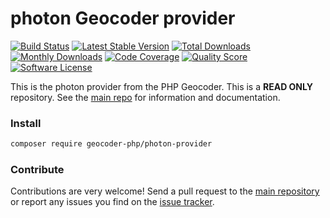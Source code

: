 # photon Geocoder provider
[![Build Status](https://travis-ci.org/geocoder-php/photon-provider.svg?branch=master)](http://travis-ci.org/geocoder-php/photon-provider)
[![Latest Stable Version](https://poser.pugx.org/geocoder-php/photon-provider/v/stable)](https://packagist.org/packages/geocoder-php/photon-provider)
[![Total Downloads](https://poser.pugx.org/geocoder-php/photon-provider/downloads)](https://packagist.org/packages/geocoder-php/photon-provider)
[![Monthly Downloads](https://poser.pugx.org/geocoder-php/photon-provider/d/monthly.png)](https://packagist.org/packages/geocoder-php/photon-provider)
[![Code Coverage](https://img.shields.io/scrutinizer/coverage/g/geocoder-php/photon-provider.svg?style=flat-square)](https://scrutinizer-ci.com/g/geocoder-php/photon-provider)
[![Quality Score](https://img.shields.io/scrutinizer/g/geocoder-php/photon-provider.svg?style=flat-square)](https://scrutinizer-ci.com/g/geocoder-php/photon-provider)
[![Software License](https://img.shields.io/badge/license-MIT-brightgreen.svg?style=flat-square)](LICENSE)

This is the photon provider from the PHP Geocoder. This is a **READ ONLY** repository. See the
[main repo](https://github.com/geocoder-php/Geocoder) for information and documentation.

### Install

```bash
composer require geocoder-php/photon-provider
```

### Contribute

Contributions are very welcome! Send a pull request to the [main repository](https://github.com/geocoder-php/Geocoder) or 
report any issues you find on the [issue tracker](https://github.com/geocoder-php/Geocoder/issues).
